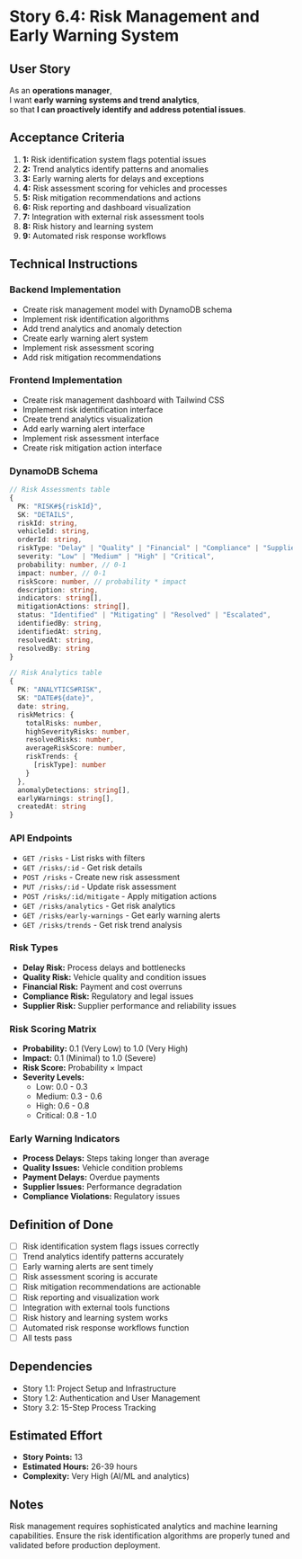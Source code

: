 # Story 6.4: Risk Management and Early Warning System

## User Story

As an **operations manager**,  
I want **early warning systems and trend analytics**,  
so that **I can proactively identify and address potential issues**.

## Acceptance Criteria

1. **1:** Risk identification system flags potential issues
2. **2:** Trend analytics identify patterns and anomalies
3. **3:** Early warning alerts for delays and exceptions
4. **4:** Risk assessment scoring for vehicles and processes
5. **5:** Risk mitigation recommendations and actions
6. **6:** Risk reporting and dashboard visualization
7. **7:** Integration with external risk assessment tools
8. **8:** Risk history and learning system
9. **9:** Automated risk response workflows

## Technical Instructions

### Backend Implementation

- Create risk management model with DynamoDB schema
- Implement risk identification algorithms
- Add trend analytics and anomaly detection
- Create early warning alert system
- Implement risk assessment scoring
- Add risk mitigation recommendations

### Frontend Implementation

- Create risk management dashboard with Tailwind CSS
- Implement risk identification interface
- Create trend analytics visualization
- Add early warning alert interface
- Implement risk assessment interface
- Create risk mitigation action interface

### DynamoDB Schema

```typescript
// Risk Assessments table
{
  PK: "RISK#${riskId}",
  SK: "DETAILS",
  riskId: string,
  vehicleId: string,
  orderId: string,
  riskType: "Delay" | "Quality" | "Financial" | "Compliance" | "Supplier",
  severity: "Low" | "Medium" | "High" | "Critical",
  probability: number, // 0-1
  impact: number, // 0-1
  riskScore: number, // probability * impact
  description: string,
  indicators: string[],
  mitigationActions: string[],
  status: "Identified" | "Mitigating" | "Resolved" | "Escalated",
  identifiedBy: string,
  identifiedAt: string,
  resolvedAt: string,
  resolvedBy: string
}

// Risk Analytics table
{
  PK: "ANALYTICS#RISK",
  SK: "DATE#${date}",
  date: string,
  riskMetrics: {
    totalRisks: number,
    highSeverityRisks: number,
    resolvedRisks: number,
    averageRiskScore: number,
    riskTrends: {
      [riskType]: number
    }
  },
  anomalyDetections: string[],
  earlyWarnings: string[],
  createdAt: string
}
```

### API Endpoints

- `GET /risks` - List risks with filters
- `GET /risks/:id` - Get risk details
- `POST /risks` - Create new risk assessment
- `PUT /risks/:id` - Update risk assessment
- `POST /risks/:id/mitigate` - Apply mitigation actions
- `GET /risks/analytics` - Get risk analytics
- `GET /risks/early-warnings` - Get early warning alerts
- `GET /risks/trends` - Get risk trend analysis

### Risk Types

- **Delay Risk:** Process delays and bottlenecks
- **Quality Risk:** Vehicle quality and condition issues
- **Financial Risk:** Payment and cost overruns
- **Compliance Risk:** Regulatory and legal issues
- **Supplier Risk:** Supplier performance and reliability issues

### Risk Scoring Matrix

- **Probability:** 0.1 (Very Low) to 1.0 (Very High)
- **Impact:** 0.1 (Minimal) to 1.0 (Severe)
- **Risk Score:** Probability × Impact
- **Severity Levels:**
  - Low: 0.0 - 0.3
  - Medium: 0.3 - 0.6
  - High: 0.6 - 0.8
  - Critical: 0.8 - 1.0

### Early Warning Indicators

- **Process Delays:** Steps taking longer than average
- **Quality Issues:** Vehicle condition problems
- **Payment Delays:** Overdue payments
- **Supplier Issues:** Performance degradation
- **Compliance Violations:** Regulatory issues

## Definition of Done

- [ ] Risk identification system flags issues correctly
- [ ] Trend analytics identify patterns accurately
- [ ] Early warning alerts are sent timely
- [ ] Risk assessment scoring is accurate
- [ ] Risk mitigation recommendations are actionable
- [ ] Risk reporting and visualization work
- [ ] Integration with external tools functions
- [ ] Risk history and learning system works
- [ ] Automated risk response workflows function
- [ ] All tests pass

## Dependencies

- Story 1.1: Project Setup and Infrastructure
- Story 1.2: Authentication and User Management
- Story 3.2: 15-Step Process Tracking

## Estimated Effort

- **Story Points:** 13
- **Estimated Hours:** 26-39 hours
- **Complexity:** Very High (AI/ML and analytics)

## Notes

Risk management requires sophisticated analytics and machine learning capabilities. Ensure the risk identification algorithms are properly tuned and validated before production deployment.
